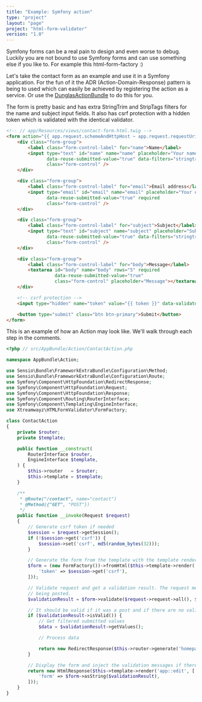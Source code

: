 ```yaml
---
title: "Example: Symfony action"
type: "project"
layout: "page"
project: "html-form-validator"
version: "1.0"
---
```


Symfony forms can be a real pain to design and even worse to debug. Luckily you are not bound to use Symfony forms and
can use something else if you like to. For example this html-form-factory :)

Let's take the contact form as an example and use it in a Symfony application. For the fun of it the ADR
(Action-Domain-Response) pattern is being to used which can easily be achieved by registering the action as a service.
Or use the [DunglasActionBundle](https://github.com/dunglas/DunglasActionBundle/) to do this for you.

The form is pretty basic and has extra StringTrim and StripTags filters for the name and subject input fields. It
also has csrf protection with a hidden token which is validated with the identical validator.

```html
<!-- // app/Resources/views/contact-form.html.twig -->
<form action="{{ app.request.schemeAndHttpHost ~ app.request.requestUri }}" method="post">
    <div class="form-group">
        <label class="form-control-label" for="name">Name</label>
        <input type="text" id="name" name="name" placeholder="Your name" required
               data-reuse-submitted-value="true" data-filters="stringtrim|striptags"
               class="form-control" />
    </div>

    <div class="form-group">
        <label class="form-control-label" for="email">Email address</label>
        <input type="email" id="email" name="email" placeholder="Your email address"
               data-reuse-submitted-value="true" required
               class="form-control" />
    </div>

    <div class="form-group">
        <label class="form-control-label" for="subject">Subject</label>
        <input type="text" id="subject" name="subject" placeholder="Subject" required
               data-reuse-submitted-value="true" data-filters="stringtrim|striptags"
               class="form-control" />
    </div>

    <div class="form-group">
        <label class="form-control-label" for="body">Message</label>
        <textarea id="body" name="body" rows="5" required
                  data-reuse-submitted-value="true"
                  class="form-control" placeholder="Message"></textarea>
    </div>

    <!-- csrf protection -->
    <input type="hidden" name="token" value="{{ token }}" data-validators="identical{token:{{ token }}" required />

    <button type="submit" class="btn btn-primary">Submit</button>
</form>
```

This is an example of how an Action may look like. We'll walk through each step in the comments.

```php
<?php // src/AppBundle/Action/ContactAction.php

namespace AppBundle\Action;

use Sensio\Bundle\FrameworkExtraBundle\Configuration\Method;
use Sensio\Bundle\FrameworkExtraBundle\Configuration\Route;
use Symfony\Component\HttpFoundation\RedirectResponse;
use Symfony\Component\HttpFoundation\Request;
use Symfony\Component\HttpFoundation\Response;
use Symfony\Component\Routing\RouterInterface;
use Symfony\Component\Templating\EngineInterface;
use Xtreamwayz\HTMLFormValidator\FormFactory;

class ContactAction
{
    private $router;
    private $template;

    public function __construct(
        RouterInterface $router,
        EngineInterface $template,
    ) {
        $this->router   = $router;
        $this->template = $template;
    }

    /**
     * @Route("/contact", name="contact")
     * @Method({"GET", "POST"})
     */
    public function __invoke(Request $request)
    {
        // Generate csrf token if needed
        $session = $request->getSession();
        if (!$session->get('csrf')) {
            $session->set('csrf', md5(random_bytes(32)));
        }

        // Generate the form from the template with the template renderer and inject the csrf token
        $form = (new FormFactory())->fromHtml($this->template->render('contact-form.html.twig', [
            'token' => $session->get('csrf'),
        ]));

        // Validate request and get a validation result. The request method is passed to check if the form is
        // being posted.
        $validationResult = $form->validate($request->request->all(), $request->getMethod());

        // It should be valid if it was a post and if there are no validation messages
        if ($validationResult->isValid()) {
            // Get filtered submitted values
            $data = $validationResult->getValues();

            // Process data

            return new RedirectResponse($this->router->generate('homepage'));
        }

        // Display the form and inject the validation messages if there are any
        return new HtmlResponse($this->template->render('app::edit', [
            'form' => $form->asString($validationResult),
        ]));
    }
}
```
